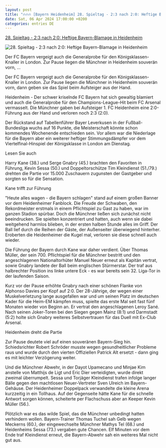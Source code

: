 ```yaml
---
layout: post
title: "🔥🔥🔥 [Bayern Heidenheim] 28. Spieltag - 2:3 nach 2:0: Heftige Bayern-Blamage in Heidenheim"
date: Sat, 06 Apr 2024 17:00:00 +0200
categories: entries DE
---
```

[28. Spieltag - 2:3 nach 2:0: Heftige Bayern-Blamage in Heidenheim](https://www.schwarzwaelder-bote.de/inhalt.28-spieltag-23-nach-20-heftige-bayern-blamage-in-heidenheim.8dbfaa82-896f-4315-a7af-42a60b9ef3e1.html)

![28. Spieltag - 2:3 nach 2:0: Heftige Bayern-Blamage in Heidenheim](https://www.schwarzwaelder-bote.de/media.media.5a62205b-3040-4748-b81e-c88e7e11e2ac.16x9_1024.jpg)

Der FC Bayern vergeigt auch die Generalprobe für den Königsklassen-Knaller in London. Zur Pause liegen die Münchner in Heidenheim souverän vorn, ...

Der FC Bayern vergeigt auch die Generalprobe für den Königsklassen-Knaller in London. Zur Pause liegen die Münchner in Heidenheim souverän vorn, dann geben sie das Spiel beim Aufsteiger aus der Hand.

Heidenheim - Der schwer kriselnde FC Bayern hat sich gewaltig blamiert und auch die Generalprobe für den Champions-League-Hit beim FC Arsenal vermasselt. Die Münchner gaben bei Aufsteiger 1. FC Heidenheim eine 2:0-Führung aus der Hand und verloren noch 2:3 (2:0).

Der Rückstand auf Tabellenführer Bayer Leverkusen in der Fußball-Bundesliga wuchs auf 16 Punkte, die Meisterschaft könnte schon kommendes Wochenende entschieden sein. Vor allem war die Niederlage für die Bayern aber ein weiterer heftiger Stimmungsdämpfer vor dem Viertelfinal-Hinspiel der Königsklasse in London am Dienstag.

Lesen Sie auch

Harry Kane (38.) und Serge Gnabry (45.) brachten den Favoriten in Führung, Kevin Sessa (50.) und Doppeltorschütze Tim Kleindienst (51./79.) drehten die Partie vor 15.000 Zuschauern zugunsten der Gastgeber und sorgten so für die Sensation.

Kane trifft zur Führung

"Heute alles wagen - die Bayern schlagen" stand auf einem großen Banner vor dem Heidenheimer Fanblock. Die Freude der Schwaben, den Rekordmeister erstmals in einem Pflichtspiel zu Gast zu haben, war im ganzen Stadion spürbar. Doch die Münchner ließen sich zunächst nicht beeindrucken. Sie spielten konzentriert und hatten, auch wenn sie dabei weitgehend harmlos blieben, in der ersten halben Stunde alles im Griff. Der Ball lief durch die Reihen der Gäste, der Außenseiter überwiegend hinterher. Eroberten die Heidenheimer die Kugel mal, verloren sie diese schnell auch wieder.

Die Führung der Bayern durch Kane war daher verdient. Über Thomas Müller, der sein 700. Pflichtspiel für die Münchner bestritt und den angeschlagenen Nationaltorhüter Manuel Neuer erneut als Kapitän vertrat, sowie Gnabry landete der Ball beim englischen Stürmerstar. Der traf aus halbrechter Position ins linke untere Eck - es war bereits sein 32. Liga-Tor in der laufenden Saison.

Kurz vor der Pause erhöhte Gnabry nach einer schönen Flanke von Alphonso Davies per Kopf auf 2:0. Der 28-Jährige, der wegen einer Muskelverletzung lange ausgefallen war und um seinen Platz im deutschen Kader für die Heim-EM kämpfen muss, spielte das erste Mal seit fast fünf Monaten wieder von Beginn an. Er vertrat den angeschlagenen Leroy Sané. Nach seinen Joker-Toren bei den Siegen gegen Mainz (8:1) und Darmstadt (5:2) holte sich Gnabry weiteres Selbstvertrauen für das Duell mit Ex-Club Arsenal.

Heidenheim dreht die Partie

Zur Pause deutete viel auf einen souveränen Bayern-Sieg hin. Schiedsrichter Robert Schröder musste wegen gesundheitlicher Probleme raus und wurde durch den vierten Offiziellen Patrick Alt ersetzt - dann ging es mit leichter Verzögerung weiter.

Und die Münchner Abwehr, in der Dayot Upamecano und Minjae Kim anstelle von Matthijs de Ligt und Eric Dier verteidigten, wurde direkt zweimal überrumpelt. Sessa und Torjäger Kleindienst trafen infolge langer Bälle gegen den machtlosen Neuer-Vertreter Sven Ulreich im Bayern-Gehäuse. Der Heidenheimer Doppelpack verwandelte die kleine Arena kurzzeitig in ein Tollhaus. Auf der Gegenseite hätte Kane für die schnelle Antwort sorgen können, scheiterte per Flachschuss aber an Keeper Kevin Müller (56.).

Plötzlich war es das wilde Spiel, das die Münchner unbedingt hatten verhindern wollen. Bayern-Trainer Thomas Tuchel sah Gelb wegen Meckerns (60.), der eingewechselte Münchner Mathys Tel (68.) und Heidenheims Sessa (73.) vergaben gute Chancen. Elf Minuten vor dem Ende traf Kleindienst erneut, die Bayern-Abwehr sah ein weiteres Mal nicht gut aus.

